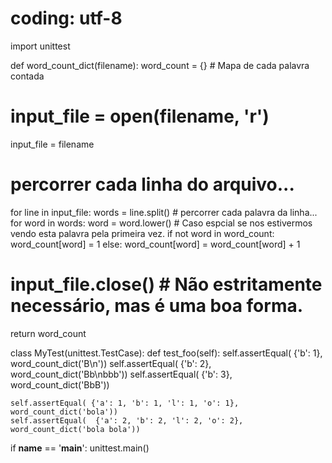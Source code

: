 # coding: utf-8
import unittest

def word_count_dict(filename):
  word_count = {}  # Mapa de cada palavra contada
  # input_file = open(filename, 'r')
  input_file = filename
  # percorrer cada linha do arquivo...
  for line in input_file:
    words = line.split()
    # percorrer cada palavra da linha...
    for word in words:
      word = word.lower()
      # Caso espcial se nos estivermos vendo esta palavra pela primeira vez.
      if not word in word_count:
        word_count[word] = 1
      else:
        word_count[word] = word_count[word] + 1

  # input_file.close()  # Não estritamente necessário, mas é uma boa forma.
  return word_count 

class MyTest(unittest.TestCase):
  def test_foo(self):
    self.assertEqual( {'b': 1}, word_count_dict('B\n'))
    self.assertEqual( {'b': 2}, word_count_dict('Bb\nbbb'))
    self.assertEqual( {'b': 3}, word_count_dict('BbB'))

    self.assertEqual( {'a': 1, 'b': 1, 'l': 1, 'o': 1}, word_count_dict('bola'))
    self.assertEqual(  {'a': 2, 'b': 2, 'l': 2, 'o': 2}, word_count_dict('bola bola'))

if __name__ == '__main__':
    unittest.main()